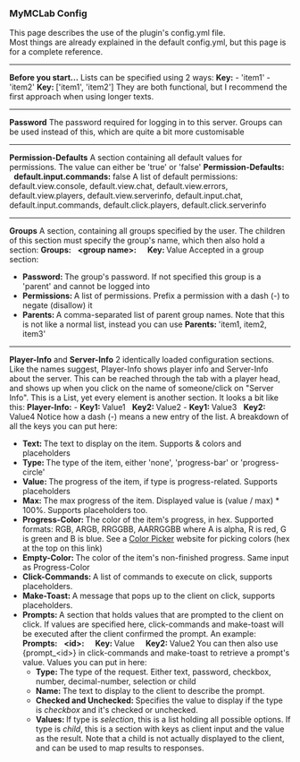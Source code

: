 <h3>MyMCLab Config</h3>
This page describes the use of the plugin's config.yml file.<br>
Most things are already explained in the default config.yml, but this page is for a complete reference.
<hr><b>Before you start...</b>
Lists can be specified using 2 ways:
<b>Key:</b>
- 'item1'
- 'item2'
<b>Key: </b>['item1', 'item2']
They are both functional, but I recommend the first approach when using longer texts.
<hr><b>Password</b>
The password required for logging in to this server.
Groups can be used instead of this, which are quite a bit more customisable
<hr><b>Permission-Defaults</b>
A section containing all default values for permissions. The value can either be 'true' or 'false'
<b>Permission-Defaults:</b>
&nbsp;&nbsp;<b>default.input.commands:</b> false
A list of default permissions:
default.view.console, default.view.chat, default.view.errors, default.view.players,
 default.view.serverinfo, default.input.chat, default.input.commands, default.click.players, default.click.serverinfo
<hr><b>Groups</b>
A section, containing all groups specified by the user.
The children of this section must specify the group's name, which then also hold a section:
<b>Groups:</b>
&nbsp;&nbsp;<b>&lt;group name&gt;:</b>
&nbsp;&nbsp;&nbsp;&nbsp;<b>Key: </b>Value
Accepted in a group section:
<ul>
    <li><b>Password: </b> The group's password. If not specified this group is a 'parent' and cannot be logged into</li>
    <li><b>Permissions: </b>A list of permissions. Prefix a permission with a dash (-) to negate (disallow) it</li>
    <li><b>Parents: </b>A comma-separated list of parent group names. Note that this is not like a normal list,
    instead you can use <b>Parents: </b>'item1, item2, item3'
</ul>
<hr><b>Player-Info</b> and <b>Server-Info</b>
2 identically loaded configuration sections. Like the names suggest, Player-Info shows player info and Server-Info about the server.
This can be reached through the tab with a player head, and shows up when you click on the name of someone/click on "Server Info".
This is a List, yet every element is another section. It looks a bit like this:
<b>Player-Info:</b>
- <b>Key1: </b>Value1
&nbsp;&nbsp;<b>Key2: </b>Value2
- <b>Key1: </b>Value3
&nbsp;&nbsp;<b>Key2: </b>Value4
Notice how a dash (-) means a new entry of the list.
A breakdown of all the keys you can put here:
<ul>
    <li><b>Text: </b>The text to display on the item. Supports & colors and placeholders</li>
    <li><b>Type: </b>The type of the item, either 'none', 'progress-bar' or 'progress-circle'</li>
    <li><b>Value: </b>The progress of the item, if type is progress-related. Supports placeholders</li>
    <li><b>Max: </b>The max progress of the item. Displayed value is (value / max) * 100%. Supports placeholders too.</li>
    <li><b>Progress-Color: </b>The color of the item's progress, in hex. Supported formats: RGB, ARGB, RRGGBB, AARRGGBB where A is alpha, R is red, G is green and B is blue.
    See a <a href="http://www.colorpicker.com/">Color Picker</a> website for picking colors (hex at the top on this link)</li>
    <li><b>Empty-Color: </b>The color of the item's non-finished progress. Same input as Progress-Color</li>
    <li><b>Click-Commands: </b>A list of commands to execute on click, supports placeholders.</li>
    <li><b>Make-Toast: </b>A message that pops up to the client on click, supports placeholders.</li>
    <li><b>Prompts: </b>A section that holds values that are prompted to the client on click.
    If values are specified here, click-commands and make-toast will be executed after the client confirmed the prompt.
    An example:
    <b>Prompts:</b>
    &nbsp;&nbsp;<b>&lt;id&gt;:</b>
    &nbsp;&nbsp;&nbsp;&nbsp;<b>Key: </b>Value
    &nbsp;&nbsp;&nbsp;&nbsp;<b>Key2: </b>Value2
    You can then also use {prompt_&lt;id&gt;} in click-commands and make-toast to retrieve a prompt's value.
    Values you can put in here:
    <ul>
        <li><b>Type: </b>The type of the request. Either text, password, checkbox, number, decimal-number, selection or child</li>
        <li><b>Name: </b>The text to display to the client to describe the prompt.</li>
        <li><b>Checked and Unchecked: </b>Specifies the value to display if the type is <i>checkbox</i> and it's checked or unchecked.</li>
        <li><b>Values: </b>
        If type is <i>selection</i>, this is a list holding all possible options.
        If type is <i>child</i>, this is a section with keys as client input and the value as the result.
        Note that a child is not actually displayed to the client, and can be used to map results to responses.
        </li>
    </ul>
    </li>
</ul>
